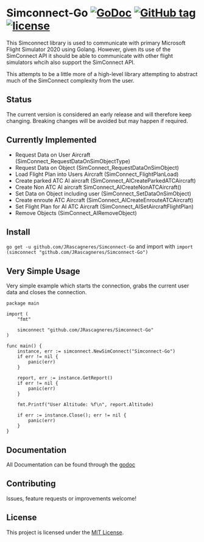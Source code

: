 # Simconnect-Go [![GoDoc](https://godoc.org/github.com/JRascagneres/Simconnect-Go?status.svg)](https://godoc.org/github.com/JRascagneres/Simconnect-Go) [![GitHub tag](https://img.shields.io/github/tag/JRascagneres/Simconnect-Go.svg)](https://github.com/JRascagneres/Simconnect-Go/releases) [![license](https://img.shields.io/github/license/JRascagneres/Simconnect-Go.svg)](https://github.com/JRascagneres/Simconnect-Go/blob/master/LICENSE)

This Simconnect library is used to communicate with primary Microsoft Flight Simulator 2020 using Golang. However, given its use of the SimConnect API it should be able to communicate with other flight simulators whcih also support the SimConnect API.

This attempts to be a little more of a high-level library attempting to abstract much of the SimConnect complexity from the user.

## Status

The current version is considered an early release and will therefore keep changing. Breaking changes will be avoided but may happen if required.

## Currently Implemented

- Request Data on User Aircraft (SimConnect_RequestDataOnSimObjectType)
- Request Data on Object (SimConnect_RequestDataOnSimObject)
- Load Flight Plan into Users Aircraft (SimConnect_FlightPlanLoad)
- Create parked ATC AI aircraft (SimConnect_AICreateParkedATCAircraft)
- Create Non ATC AI aircraft SimConnect_AICreateNonATCAircraft()
- Set Data on Object including user (SimConnect_SetDataOnSimObject)
- Create enroute ATC Aircraft (SimConnect_AICreateEnrouteATCAircraft)
- Set Flight Plan for AI ATC Aircraft (SimConnect_AISetAircraftFlightPlan)
- Remove Objects (SimConnect_AIRemoveObject)

## Install

`go get -u github.com/JRascagneres/Simconnect-Go`
and import with
`import (simconnect "github.com/JRascagneres/Simconnect-Go")`

## Very Simple Usage
Very simple example which starts the connection, grabs the current user data and closes the connection.
```
package main

import (
	"fmt"

	simconnect "github.com/JRascagneres/Simconnect-Go"
)

func main() {
	instance, err := simconnect.NewSimConnect("Simconnect-Go")
	if err != nil {
		panic(err)
	}

	report, err := instance.GetReport()
	if err != nil {
		panic(err)
	}

	fmt.Printf("User Altitude: %f\n", report.Altitude)

	if err := instance.Close(); err != nil {
		panic(err)
	}
}
```

## Documentation

All Documentation can be found through the [godoc](https://godoc.org/github.com/JRascagneres/Simconnect-Go)

## Contributing

Issues, feature requests or improvements welcome!

## License
This project is licensed under the [MIT License](LICENSE).
